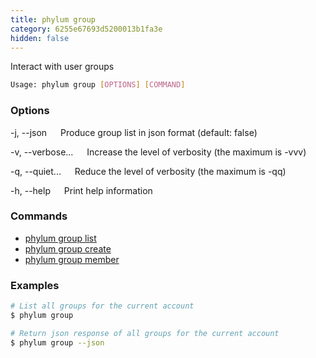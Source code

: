 ```yaml
---
title: phylum group
category: 6255e67693d5200013b1fa3e
hidden: false
---
```


Interact with user groups

```sh
Usage: phylum group [OPTIONS] [COMMAND]
```

### Options

-j, --json
&emsp; Produce group list in json format (default: false)

-v, --verbose...
&emsp; Increase the level of verbosity (the maximum is -vvv)

-q, --quiet...
&emsp; Reduce the level of verbosity (the maximum is -qq)

-h, --help
&emsp; Print help information

### Commands

* [phylum group list](./phylum_group_list)
* [phylum group create](./phylum_group_create)
* [phylum group member](./phylum_group_member)

### Examples

```sh
# List all groups for the current account
$ phylum group

# Return json response of all groups for the current account
$ phylum group --json
```
